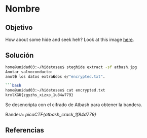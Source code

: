 # Nombre

## Objetivo

How about some hide and seek heh?
Look at this image [here](https://artifacts.picoctf.net/c/239/atbash.jpg).

## Solución

```bash
hone@unidad03:~/hidetosee$ steghide extract -sf atbash.jpg
Anotar salvoconducto: 
anot� los datos extra�dos e/"encrypted.txt".

```bash
hone@unidad03:~/hidetosee$ cat encrypted.txt 
krxlXGU{zgyzhs_xizxp_1u84w779}
```

Se desencripta con el cifrado de Atbash para obtener la bandera.

Bandera: *picoCTF{atbash_crack_1f84d779}*

## Referencias
